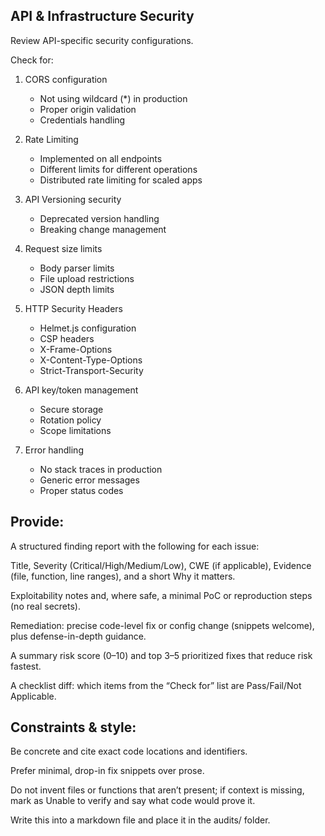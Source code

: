 ## API & Infrastructure Security

Review API-specific security configurations.


Check for:
1. CORS configuration
   - Not using wildcard (*) in production
   - Proper origin validation
   - Credentials handling

2. Rate Limiting
   - Implemented on all endpoints
   - Different limits for different operations
   - Distributed rate limiting for scaled apps

3. API Versioning security
   - Deprecated version handling
   - Breaking change management

4. Request size limits
   - Body parser limits
   - File upload restrictions
   - JSON depth limits

5. HTTP Security Headers
   - Helmet.js configuration
   - CSP headers
   - X-Frame-Options
   - X-Content-Type-Options
   - Strict-Transport-Security

6. API key/token management
   - Secure storage
   - Rotation policy
   - Scope limitations

7. Error handling
   - No stack traces in production
   - Generic error messages
   - Proper status codes

## Provide:

A structured finding report with the following for each issue:

Title, Severity (Critical/High/Medium/Low), CWE (if applicable), Evidence (file, function, line ranges), and a short Why it matters.

Exploitability notes and, where safe, a minimal PoC or reproduction steps (no real secrets).

Remediation: precise code-level fix or config change (snippets welcome), plus defense-in-depth guidance.

A summary risk score (0–10) and top 3–5 prioritized fixes that reduce risk fastest.

A checklist diff: which items from the “Check for” list are Pass/Fail/Not Applicable.

## Constraints & style:

Be concrete and cite exact code locations and identifiers.

Prefer minimal, drop-in fix snippets over prose.

Do not invent files or functions that aren’t present; if context is missing, mark as Unable to verify and say what code would prove it.

Write this into a markdown file and place it in the audits/ folder.
